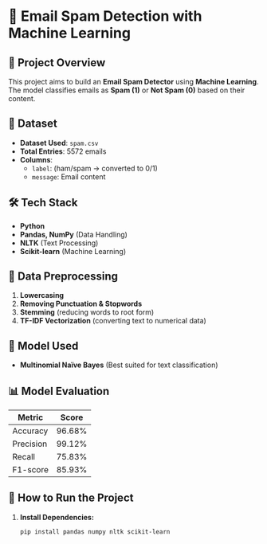 # 📧 Email Spam Detection with Machine Learning

## 📌 Project Overview
This project aims to build an **Email Spam Detector** using **Machine Learning**. The model classifies emails as **Spam (1)** or **Not Spam (0)** based on their content.

## 📂 Dataset
- **Dataset Used**: `spam.csv`
- **Total Entries**: 5572 emails
- **Columns**:
  - `label`: (ham/spam → converted to 0/1)
  - `message`: Email content

## 🛠️ Tech Stack
- **Python**
- **Pandas, NumPy** (Data Handling)
- **NLTK** (Text Processing)
- **Scikit-learn** (Machine Learning)

## 🔄 Data Preprocessing
1. **Lowercasing**
2. **Removing Punctuation & Stopwords**
3. **Stemming** (reducing words to root form)
4. **TF-IDF Vectorization** (converting text to numerical data)

## 🧠 Model Used
- **Multinomial Naïve Bayes** (Best suited for text classification)

## 📊 Model Evaluation
| Metric     | Score  |
|------------|--------|
| Accuracy   | 96.68% |
| Precision  | 99.12% |
| Recall     | 75.83% |
| F1-score   | 85.93% |

## 🚀 How to Run the Project
1. **Install Dependencies:**  
   ```bash
   pip install pandas numpy nltk scikit-learn
